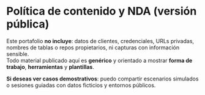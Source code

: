 # Política de contenido y NDA (versión pública)

Este portafolio **no incluye**: datos de clientes, credenciales, URLs privadas, nombres de tablas o repos propietarios, ni capturas con información sensible.  
Todo material publicado aquí es **genérico** y orientado a mostrar **forma de trabajo**, **herramientas** y **plantillas**.

**Si deseas ver casos demostrativos**: puedo compartir escenarios simulados o sesiones guiadas con datos ficticios y entornos públicos.
